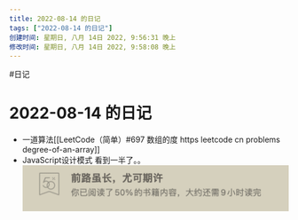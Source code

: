 ```yaml
---
title: 2022-08-14 的日记
tags: ["2022-08-14 的日记"]
创建时间: 星期日, 八月 14日 2022, 9:56:31 晚上
修改时间: 星期日, 八月 14日 2022, 9:58:08 晚上
---
```

#日记

# 2022-08-14 的日记

- 一道算法[[LeetCode（简单）#697 数组的度 https leetcode cn problems degree-of-an-array]]
- JavaScript设计模式 看到一半了。。![](https://raw.githubusercontent.com/Hbisedm/my-blob-picGo/main/img/202208142157323.png)
